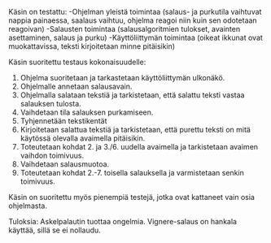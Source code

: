 Käsin on testattu:
-Ohjelman yleistä toimintaa (salaus- ja purkutila vaihtuvat nappia painaessa, saalaus vaihtuu, ohjelma reagoi niin kuin sen odotetaan reagoivan)
-Salausten toimintaa (salausalgoritmien tulokset, avainten asettaminen, salaus ja purku)
-Käyttöliittymän toimintaa (oikeat ikkunat ovat muokattavissa, teksti kirjoitetaan minne pitäisikin)

Käsin suoritettu testaus kokonaisuudelle:
1. Ohjelma suoritetaan ja tarkastetaan käyttöliittymän ulkonäkö.
2. Ohjelmalle annetaan salausavain.
3. Ohjelmalla salataan tekstiä ja tarkistetaan, että salattu teksti vastaa salauksen tulosta.
4. Vaihdetaan tila salauksen purkamiseen.
5. Tyhjennetään tekstikentät
6. Kirjoitetaan salattua tekstiä ja tarkistetaan, että purettu teksti on mitä käytössä olevalla avaimella pitäisikin.
7. Toteutetaan kohdat 2. ja 3./6. uudella avaimella ja tarkistetaan avaimen vaihdon toimivuus.
8. Vaihdetaan salausmuotoa.
9. Toteutetaan kohdat 2.-7. toisella salauksella ja varmistetaan senkin toimivuus.

Käsin on suoritettu myös pienempiä testejä, jotka ovat kattaneet vain osia ohjelmasta.

Tuloksia:
Askelpalautin tuottaa ongelmia.
Vignere-salaus on hankala käyttää, sillä se ei nollaudu.
